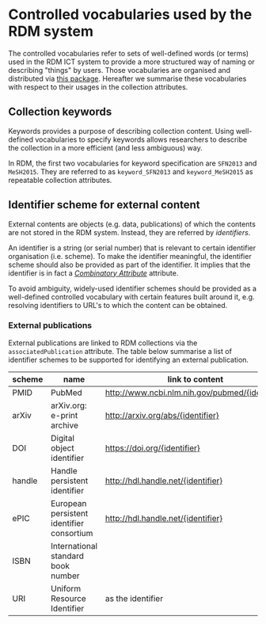 # Controlled vocabularies used by the RDM system

The controlled vocabularies refer to sets of well-defined words (or terms) used in the RDM ICT system to provide a more structured way of naming or describing "things" by users. Those vocabularies are organised and distributed via [this package](https://github.com/donders-research-data-management/rdm-control-vocabularies). Hereafter we summarise these vocabularies with respect to their usages in the collection attributes.

## Collection keywords

Keywords provides a purpose of describing collection content.  Using well-defined vocabularies to specify keywords allows researchers to describe the collection in a more efficient (and less ambiguous) way. 

In RDM, the first two vocabularies for keyword specification are `SFN2013` and `MeSH2015`.  They are referred to as `keyword_SFN2013` and `keyword_MeSH2015` as repeatable collection attributes. 

## Identifier scheme for external content

External contents are objects (e.g. data, publications) of which the contents are not stored in the RDM system.  Instead, they are referred by _identifiers_.

An identifier is a string (or serial number) that is relevant to certain identifier organisation (i.e. scheme).  To make the identifier meaningful, the identifier scheme should also be provided as part of the identifier. It implies that the identifier is in fact a [_Combinatory Attribute_](collection_attributes.md#Combinatory_attributes) attribute.

To avoid ambiguity, widely-used identifier schemes should be provided as a well-defined controlled vocabulary with certain features built around it, e.g. resolving identifiers to URL's to which the content can be obtained.

### External publications

External publications are linked to RDM collections via the `associatedPublication` attribute.  The table below summarise a list of identifier schemes to be supported for identifying an external publication.
   
|  scheme           |  name                         |           link to content                         |
| ----------------- | ----------------------------- | ------------------------------------------------- |
|  PMID             | PubMed                        | http://www.ncbi.nlm.nih.gov/pubmed/{identifier}   |
|  arXiv            | arXiv.org: e-print archive    | http://arxiv.org/abs/{identifier}                 |
|  DOI              | Digital object identifier     | https://doi.org/{identifier}                      |
|  handle           | Handle persistent identifier  | http://hdl.handle.net/{identifier}                |
|  ePIC             | European persistent identifier consortium | http://hdl.handle.net/{identifier}    |
|  ISBN             | International standard book number |                                              |
|  URI              | Uniform Resource Identifier        |   as the identifier                          |
